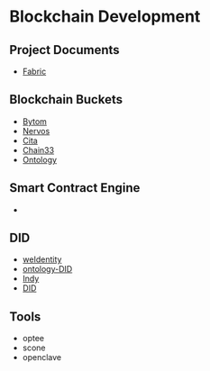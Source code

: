 # Blockchain Development


## Project Documents

- [Fabric](fabric.md)

## Blockchain Buckets

- [Bytom](https://github.com/Bytom)
- [Nervos](https://github.com/nervosnetwork)
- [Cita](https://github.com/citahub/cita)
- [Chain33](https://github.com/33cn/chain33)
- [Ontology](https://github.com/ontio/ontology)

## Smart Contract Engine

- []()

## DID

- [weIdentity](https://github.com/WeBankFinTech/WeIdentity)
- [ontology-DID](https://github.com/ontio/ontology-DID)
- [Indy](https://github.com/hyperledger/indy-node)
- [DID](https://github.com/decentralized-identity)


## Tools

- optee
- scone
- openclave
